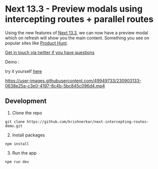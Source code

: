 # Next 13.3 - Preview modals using intercepting routes + parallel routes

Using the new features of [Next 13.3](nextjs.org/blog/next-13-3#parallel-routes-and-interception), we can now have a preview modal which on refresh will show you the main content. Something you see on popular sites like [Product Hunt](https://www.producthunt.com).

[Get in touch via twitter if you have questions](https://twitter.com/krishnerkar)

Demo : 

try it yourself [here](https://next-intercepting-routes-demo.vercel.app/)

https://user-images.githubusercontent.com/49949733/230903133-0638e25a-c3e0-4197-8c4b-5bc845c096d4.mp4


## Development

1. Clone the repo

```
git clone https://github.com/krishnerkar/next-intercepting-routes-demo.git
```

2. Install packages

```
npm install
```

3. Run the app
```
npm run dev
```
